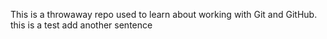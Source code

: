 This is a throwaway repo used to learn about working with Git and GitHub. this is a test
add another sentence
